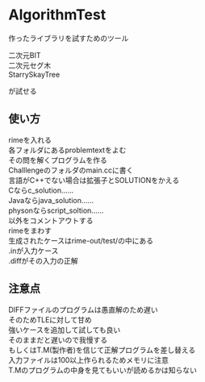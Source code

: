 # AlgorithmTest
作ったライブラリを試すためのツール

二次元BIT  
二次元セグ木  
StarrySkayTree  

が試せる

## 使い方
rimeを入れる  
各フォルダにあるproblemtextをよむ  
その問を解くプログラムを作る  
Challlengeのフォルダのmain.ccに書く  
言語がC++でない場合は拡張子とSOLUTIONをかえる  
Cならc_solution......  
Javaならjava_solution......  
physonならscript_soltion......  
以外をコメントアウトする  
rimeをまわす  
生成されたケースはrime-out/test/の中にある  
.inが入力ケース  
.diffがその入力の正解  

## 注意点
DIFFファイルのプログラムは愚直解のため遅い  
そのためTLEに対して甘め  
強いケースを追加して試しても良い  
そのままだと遅いので我慢する  
もしくはT.M(製作者)を信じて正解プログラムを差し替える  
入力ファイルは100以上作られるためメモリに注意  
T.Mのプログラムの中身を見てもいいが読めるかは知らない  
